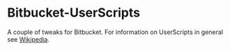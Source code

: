 # Bitbucket-UserScripts
A couple of tweaks for Bitbucket. 
For information on UserScripts in general see [Wikipedia](https://en.wikipedia.org/wiki/Userscript).

